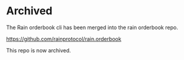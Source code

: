 # Archived

The Rain orderbook cli has been merged into the rain orderbook repo.

https://github.com/rainprotocol/rain.orderbook

This repo is now archived.